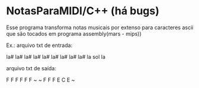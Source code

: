 # NotasParaMIDI/C++ (há bugs)
Esse programa transforma notas musicais por extenso para caracteres ascii que são tocados em programa assembly(mars - mips)) 

Ex.:
arquivo txt de entrada:

la# la# la# la# la# la#
la# la# la# la sol la

arquivo txt de saída:

   F   F   F   F   F   F   ~   ~   F   F   F   E   C   E   ~
